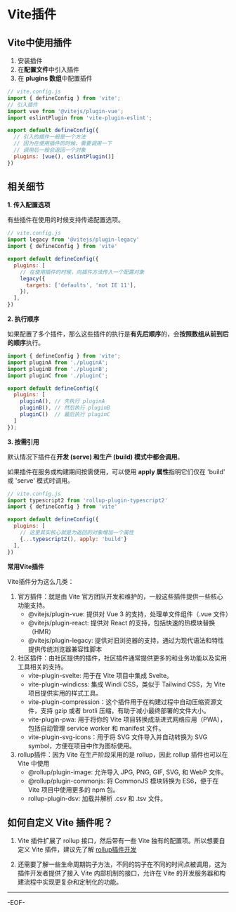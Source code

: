 # Vite插件

## **Vite中使用插件**

1. 安装插件
2. 在**配置文件**中引入插件
3. 在 **plugins 数组**中配置插件

```js
// vite.config.js
import { defineConfig } from 'vite';
// 引入插件
import vue from '@vitejs/plugin-vue';
import eslintPlugin from 'vite-plugin-eslint';

export default defineConfig({
  // 引入的插件一般是一个方法
  // 因为在使用插件的时候，需要调用一下
  // 调用后一般会返回一个对象
  plugins: [vue(), eslintPlugin()]
})
```



## **相关细节**

**1. 传入配置选项**

有些插件在使用的时候支持传递配置选项。

```js
// vite.config.js
import legacy from '@vitejs/plugin-legacy'
import { defineConfig } from 'vite'

export default defineConfig({
  plugins: [
    // 在使用插件的时候，向插件方法传入一个配置对象
    legacy({
      targets: ['defaults', 'not IE 11'],
    }),
  ],
})
```



**2. 执行顺序**

如果配置了多个插件，那么这些插件的执行是**有先后顺序**的，会**按照数组从前到后的顺序**执行。

```js
import { defineConfig } from 'vite';
import pluginA from './pluginA';
import pluginB from './pluginB';
import pluginC from './pluginC';

export default defineConfig({
  plugins: [
    pluginA(), // 先执行 pluginA
    pluginB(), // 然后执行 pluginB
    pluginC()  // 最后执行 pluginC
  ]
});
```



**3. 按需引用**

默认情况下插件在**开发 (serve) 和生产 (build) 模式中都会调用**。

如果插件在服务或构建期间按需使用，可以使用 **apply 属性**指明它们仅在 'build' 或 'serve' 模式时调用。

```js
// vite.config.js
import typescript2 from 'rollup-plugin-typescript2'
import { defineConfig } from 'vite'

export default defineConfig({
  plugins: [
    // 这里其实核心就是为返回的对象增加一个属性
    {...typescript2(), apply: 'build'}
  ],
})
```



**常用Vite插件**

Vite插件分为这么几类：

1. 官方插件：就是由 Vite 官方团队开发和维护的，一般这些插件提供一些核心功能支持。
   - @vitejs/plugin-vue: 提供对 Vue 3 的支持，处理单文件组件（.vue 文件）
   - @vitejs/plugin-react: 提供对 React 的支持，包括快速的热模块替换（HMR）
   - @vitejs/plugin-legacy: 提供对旧浏览器的支持，通过为现代语法和特性提供传统浏览器兼容性脚本
2. 社区插件：由社区提供的插件，社区插件通常提供更多的和业务功能以及实用工具相关的支持。
   - vite-plugin-svelte: 用于在 Vite 项目中集成 Svelte。
   - vite-plugin-windicss: 集成 Windi CSS，类似于 Tailwind CSS，为 Vite 项目提供实用的样式工具。
   - vite-plugin-compression：这个插件用于在构建过程中自动压缩资源文件，支持 gzip 或者 brotli 压缩，有助于减小最终部署的文件大小。
   - vite-plugin-pwa: 用于将你的 Vite 项目转换成渐进式网络应用（PWA），包括自动管理 service worker 和 manifest 文件。
   - vite-plugin-svg-icons：用于将 SVG 文件导入并自动转换为 SVG symbol，方便在项目中作为图标使用。
3. rollup插件：因为 Vite 在生产阶段采用的是 rollup，因此 rollup 插件也可以在 Vite 中使用
   - @rollup/plugin-image: 允许导入 JPG, PNG, GIF, SVG, 和 WebP 文件。
   - @rollup/plugin-commonjs: 将 CommonJS 模块转换为 ES6，便于在 Vite 项目中使用更多的 npm 包。
   - rollup-plugin-dsv: 加载并解析 .csv 和 .tsv 文件。



## **如何自定义 Vite 插件呢？**

1. Vite 插件扩展了 rollup 接口，然后带有一些 Vite 独有的配置项。所以想要自定义 Vite 插件，建议先了解 [rollup插件开发](https://rollupjs.org/plugin-development/)

2. 还需要了解一些生命周期钩子方法，不同的钩子在不同的时间点被调用，这为插件开发者提供了接入 Vite 内部机制的接口，允许在 Vite 的开发服务器和构建流程中实现更复杂和定制化的功能。

---

-EOF-